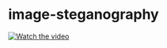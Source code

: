# image-steganography

[![Watch the video](https://img.youtube.com/vi/cqxVh0v_Vxs/maxresdefault.jpg)](https://youtu.be/cqxVh0v_Vxs)
